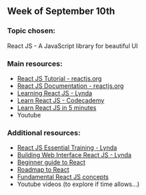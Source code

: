 ## Week of September 10th

### Topic chosen:
React JS - A JavaScript library for beautiful UI

### Main resources:
- [React JS Tutorial - reactjs.org](https://reactjs.org/tutorial/tutorial.html)
- [React JS Documentation - reactjs.org](https://reactjs.org/docs/hello-world.html)
- [Learning React JS - Lynda](https://www.lynda.com/React-js-tutorials/Learning-React-js/645064-2.html?org=langara.ca)
- [Learn React JS - Codecademy](https://www.codecademy.com/learn/react-101)
- [Learn React JS in 5 minutes](https://medium.freecodecamp.org/learn-react-js-in-5-minutes-526472d292f4)
- Youtube

### Additional resources:
- [React JS Essential Training - Lynda](https://www.lynda.com/React-js-tutorials/React-js-Essential-Training/496905-2.html?org=langara.ca)
- [Building Web Interface React JS - Lynda](https://www.lynda.com/React-js-tutorials/Building-Web-Interface-React-js/495271-2.html?org=langara.ca)
- [Beginner guide to React](https://egghead.io/courses/the-beginner-s-guide-to-react)
- [Roadmap to React](https://medium.freecodecamp.org/learning-react-roadmap-from-scratch-to-advanced-bff7735531b6)
- [Fundamental React JS concepts](https://medium.freecodecamp.org/all-the-fundamental-react-js-concepts-jammed-into-this-single-medium-article-c83f9b53eac2)
- Youtube videos (to explore if time allows...)
